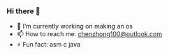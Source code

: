 ### Hi there 👋
- 🔭 I’m currently working on making an os
- 📫 How to reach me: chenzhong100@outlook.com
- ⚡ Fun fact: asm c java 

<!--
**rick521/rick521** is a ✨ _special_ ✨ repository because its `README.md` (this file) appears on your GitHub profile.

Here are some ideas to get you started:


- 🌱 I’m currently learning ...
- 👯 I’m looking to collaborate on ...
- 🤔 I’m looking for help with ...
- 💬 Ask me about ...
- 📫 How to reach me: ...
- 😄 Pronouns: ...
- ⚡ Fun fact: ...
-->
